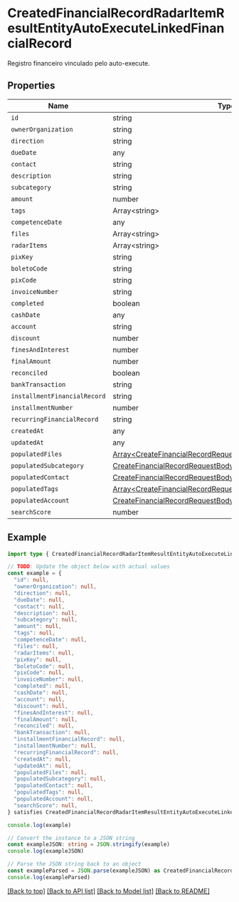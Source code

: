 
# CreatedFinancialRecordRadarItemResultEntityAutoExecuteLinkedFinancialRecord

Registro financeiro vinculado pelo auto-execute.

## Properties

Name | Type
------------ | -------------
`id` | string
`ownerOrganization` | string
`direction` | string
`dueDate` | any
`contact` | string
`description` | string
`subcategory` | string
`amount` | number
`tags` | Array&lt;string&gt;
`competenceDate` | any
`files` | Array&lt;string&gt;
`radarItems` | Array&lt;string&gt;
`pixKey` | string
`boletoCode` | string
`pixCode` | string
`invoiceNumber` | string
`completed` | boolean
`cashDate` | any
`account` | string
`discount` | number
`finesAndInterest` | number
`finalAmount` | number
`reconciled` | boolean
`bankTransaction` | string
`installmentFinancialRecord` | string
`installmentNumber` | number
`recurringFinancialRecord` | string
`createdAt` | any
`updatedAt` | any
`populatedFiles` | [Array&lt;CreateFinancialRecordRequestBodyDtoPopulatedFilesInner&gt;](CreateFinancialRecordRequestBodyDtoPopulatedFilesInner.md)
`populatedSubcategory` | [CreateFinancialRecordRequestBodyDtoPopulatedSubcategory](CreateFinancialRecordRequestBodyDtoPopulatedSubcategory.md)
`populatedContact` | [CreateFinancialRecordRequestBodyDtoPopulatedContact](CreateFinancialRecordRequestBodyDtoPopulatedContact.md)
`populatedTags` | [Array&lt;CreateFinancialRecordRequestBodyDtoPopulatedTagsInner&gt;](CreateFinancialRecordRequestBodyDtoPopulatedTagsInner.md)
`populatedAccount` | [CreateFinancialRecordRequestBodyDtoPopulatedAccount](CreateFinancialRecordRequestBodyDtoPopulatedAccount.md)
`searchScore` | number

## Example

```typescript
import type { CreatedFinancialRecordRadarItemResultEntityAutoExecuteLinkedFinancialRecord } from '@usesofia/pegasus-core-api-sdk'

// TODO: Update the object below with actual values
const example = {
  "id": null,
  "ownerOrganization": null,
  "direction": null,
  "dueDate": null,
  "contact": null,
  "description": null,
  "subcategory": null,
  "amount": null,
  "tags": null,
  "competenceDate": null,
  "files": null,
  "radarItems": null,
  "pixKey": null,
  "boletoCode": null,
  "pixCode": null,
  "invoiceNumber": null,
  "completed": null,
  "cashDate": null,
  "account": null,
  "discount": null,
  "finesAndInterest": null,
  "finalAmount": null,
  "reconciled": null,
  "bankTransaction": null,
  "installmentFinancialRecord": null,
  "installmentNumber": null,
  "recurringFinancialRecord": null,
  "createdAt": null,
  "updatedAt": null,
  "populatedFiles": null,
  "populatedSubcategory": null,
  "populatedContact": null,
  "populatedTags": null,
  "populatedAccount": null,
  "searchScore": null,
} satisfies CreatedFinancialRecordRadarItemResultEntityAutoExecuteLinkedFinancialRecord

console.log(example)

// Convert the instance to a JSON string
const exampleJSON: string = JSON.stringify(example)
console.log(exampleJSON)

// Parse the JSON string back to an object
const exampleParsed = JSON.parse(exampleJSON) as CreatedFinancialRecordRadarItemResultEntityAutoExecuteLinkedFinancialRecord
console.log(exampleParsed)
```

[[Back to top]](#) [[Back to API list]](../README.md#api-endpoints) [[Back to Model list]](../README.md#models) [[Back to README]](../README.md)


